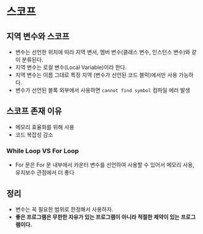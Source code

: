 # 스코프
## 지역 변수와 스코프
- 변수는 선언한 위치에 따라 지역 변서, 멤버 변수(클래스 변수, 인스턴스 변수)와 같이 분류된다.
- 지역 변수는 로컬 변수(Local Variable)이라 한다.
- 지역 변수는 이름 그대로 특정 지역 (변수가 선언된 코드 블럭)에서만 사용 가능하다.
- 변수가 선언된 블록 외부에서 사용하면 `cannot find symbol` 컴파일 에러 발생

## 스코프 존재 이유
- 메모리 효율화를 위해 사용
- 코드 복잡성 감소

### While Loop VS For Loop
- For 문은 For 문 내부에서 카운터 변수를 선언하여 사용할 수 있어서 메모리 사용, 유지보수 관점에서 더 좋다

## 정리
- 변수는 꼭 필요한 범위로 한정해서 사용하자.
- **좋은 프로그램은 무한한 자유가 있는 프로그램이 아니라 적절한 제약이 있는 프로그램이다.**